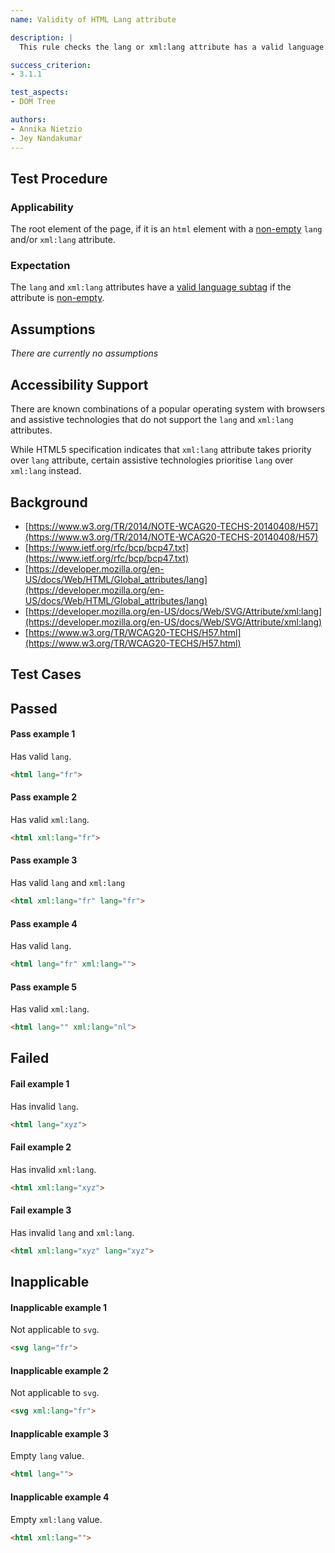 ```yaml
---
name: Validity of HTML Lang attribute

description: |
  This rule checks the lang or xml:lang attribute has a valid language subtag.

success_criterion:
- 3.1.1

test_aspects:
- DOM Tree

authors:
- Annika Nietzio
- Jey Nandakumar
---
```


## Test Procedure

### Applicability

The root element of the page, if it is an `html` element with a [non-empty](#non-empty) `lang` and/or `xml:lang` attribute.

### Expectation

The `lang` and `xml:lang` attributes have a [valid language subtag](#valid-language-subtag) if the attribute is [non-empty](#non-empty).

## Assumptions

*There are currently no assumptions*

## Accessibility Support

There are known combinations of a popular operating system with browsers and assistive technologies that do not support the `lang` and `xml:lang` attributes.

While HTML5 specification indicates that `xml:lang` attribute takes priority over `lang` attribute, certain assistive technologies prioritise `lang` over `xml:lang` instead.

## Background

- [https://www.w3.org/TR/2014/NOTE-WCAG20-TECHS-20140408/H57](https://www.w3.org/TR/2014/NOTE-WCAG20-TECHS-20140408/H57)
- [https://www.ietf.org/rfc/bcp/bcp47.txt](https://www.ietf.org/rfc/bcp/bcp47.txt)
- [https://developer.mozilla.org/en-US/docs/Web/HTML/Global_attributes/lang](https://developer.mozilla.org/en-US/docs/Web/HTML/Global_attributes/lang)
- [https://developer.mozilla.org/en-US/docs/Web/SVG/Attribute/xml:lang](https://developer.mozilla.org/en-US/docs/Web/SVG/Attribute/xml:lang)
- [https://www.w3.org/TR/WCAG20-TECHS/H57.html](https://www.w3.org/TR/WCAG20-TECHS/H57.html)

## Test Cases

## Passed

#### Pass example 1

Has valid `lang`.

```html
<html lang="fr">
```

#### Pass example 2

Has valid `xml:lang`.

```html
<html xml:lang="fr">
```

#### Pass example 3

Has valid `lang` and `xml:lang`

```html
<html xml:lang="fr" lang="fr">
```

#### Pass example 4

Has valid `lang`.

```html
<html lang="fr" xml:lang="">
```

#### Pass example 5

Has valid `xml:lang`.

```html
<html lang="" xml:lang="nl">
```

## Failed

#### Fail example 1

Has invalid `lang`.

```html
<html lang="xyz">
```

#### Fail example 2

Has invalid `xml:lang`.

```html
<html xml:lang="xyz">
```

#### Fail example 3

Has invalid `lang` and `xml:lang`.

```html
<html xml:lang="xyz" lang="xyz">
```

## Inapplicable

#### Inapplicable example 1

Not applicable to `svg`.

```html
<svg lang="fr">
```

#### Inapplicable example 2

Not applicable to `svg`.

```html
<svg xml:lang="fr">
```

#### Inapplicable example 3

Empty `lang` value.

```html
<html lang="">
```

#### Inapplicable example 4

Empty `xml:lang` value.

```html
<html xml:lang="">
```